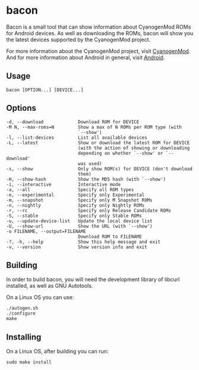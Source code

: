 bacon
=====
Bacon is a small tool that can show information about CyanogenMod ROMs for
Android devices. As well as downloading the ROMs, bacon will show you the
latest devices supported by the CyanogenMod project.

For more information about the CyanogenMod project, visit [CyanogenMod](http://www.cyanogenmod.org/).
And for more information about Android in general, visit [Android](http://www.android.com/).

Usage
-----
    bacon [OPTION...] [DEVICE...]

Options
-------
    -d, --download             Download ROM for DEVICE
    -M N, --max-roms=N         Show a max of N ROMs per ROM type (with
                               `--show')
    -l, --list-devices         List all available devices
    -L, --latest               Show or download the latest ROM for DEVICE
                               (with the action of showing or downloading
                               depending on whether `--show' or `--download'
                               was used)
    -s, --show                 Only show ROM(s) for DEVICE (don't download
                               them)
    -H, --show-hash            Show the MD5 hash (with `--show')
    -i, --interactive          Interactive mode
    -a, --all                  Specify all ROM types
    -e, --experimental         Specify only Experimental
    -m, --snapshot             Specify only M Snapshot ROMs
    -n, --nightly              Specify only Nightly ROMs
    -r, --rc                   Specify only Release Candidate ROMs
    -S, --stable               Specify only Stable ROMs
    -u, --update-device-list   Update the local device list
    -U, --show-url             Show the URL (with `--show')
    -o FILENAME, --output=FILENAME
                               Download ROM to FILENAME
    -?, -h, --help             Show this help message and exit
    -v, --version              Show version info and exit

Building
--------
In order to build bacon, you will need the development library of libcurl
installed, as well as GNU Autotools.

On a Linux OS you can use:

    ./autogen.sh
    ./configure
    make

Installing
----------
On a Linux OS, after building you can run:

    sudo make install

